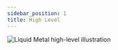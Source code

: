 ```yaml
---
sidebar_position: 1
title: High Level
---
```


![Liquid Metal high-level illustration](/img/high-level.jpg)
